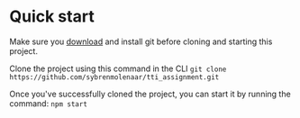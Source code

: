 # Quick start 

Make sure you [download](https://go.dev/dl/) and install git before cloning and starting this project. 

Clone the project using this command in the CLI 
`git clone https://github.com/sybrenmolenaar/tti_assignment.git`

Once you've successfully cloned the project, you can start it by running the command:
`npm start`
